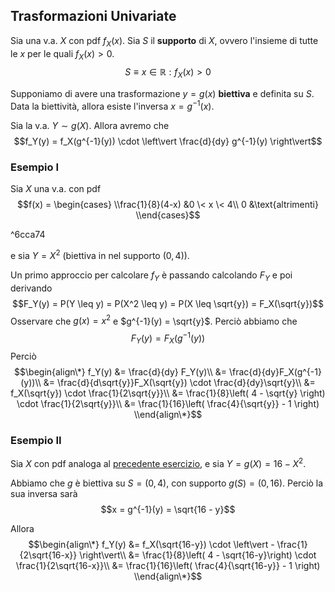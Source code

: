 ---
---

## Trasformazioni Univariate

Sia una v.a. $X$ con pdf $f_X(x)$.
Sia $S$ il **supporto** di $X$, ovvero l'insieme di tutte le $x$ per le quali $f_X(x) > 0$.
$$S \equiv {x \in \mathbb{R} : f_X(x) > 0}$$

Supponiamo di avere una trasformazione $y = g(x)$ **biettiva** e definita su $S$.
Data la biettività, allora esiste l'inversa $x = g^{-1}(x)$.

Sia la v.a. $Y \sim g(X)$.
Allora avremo che
$$f_Y(y) = f_X(g^{-1}(y)) \cdot \left\vert \frac{d}{dy} g^{-1}(y) \right\vert$$

### Esempio I

Sia $X$ una v.a. con pdf
$$f(x) = \begin{cases}
\\frac{1}{8}(4-x) &0 \< x \< 4\\
0 &\text{altrimenti}
\\end{cases}$$

^6cca74

e sia $Y = X^2$ (biettiva in nel supporto $(0,4)$).

Un primo approccio per calcolare $f_Y$ è passando calcolando $F_Y$ e poi derivando
$$F_Y(y) = P(Y \leq y) = P(X^2 \leq y) = P(X \leq \sqrt{y}) = F_X(\sqrt{y})$$
Osservare che $g(x) = x^2$ e $g^{-1}(y) = \sqrt{y}$.
Perciò abbiamo che
$$F_Y(y) = F_X(g^{-1}(y))$$
Perciò
$$\begin{align\*}
f_Y(y)
&= \frac{d}{dy} F_Y(y)\\
&= \frac{d}{dy}F_X(g^{-1}(y))\\
&= \frac{d}{d\sqrt{y}}F_X(\sqrt{y}) \cdot \frac{d}{dy}\sqrt{y}\\
&= f_X(\sqrt{y}) \cdot \frac{1}{2\sqrt{y}}\\
&= \frac{1}{8}\left( 4 - \sqrt{y} \right) \cdot \frac{1}{2\sqrt{y}}\\
&= \frac{1}{16}\left( \frac{4}{\sqrt{y}} - 1 \right)
\\end{align\*}$$

### Esempio II

Sia $X$ con pdf analoga al [precedente esercizio](Trasformazioni%20Univariate.md#6cca74), e sia $Y = g(X) = 16 - X^2$.

Abbiamo che $g$ è biettiva su $S = (0, 4)$, con supporto $g(S) = (0, 16)$.
Perciò la sua inversa sarà
$$x = g^{-1}(y) = \sqrt{16 - y}$$

Allora 
$$\begin{align\*}
f_Y(y)
&= f_X(\sqrt{16-y}) \cdot \left\vert - \frac{1}{2\sqrt{16-x}} \right\vert\\
&= \frac{1}{8}\left( 4 - \sqrt{16-y}\right) \cdot \frac{1}{2\sqrt{16-x}}\\
&= \frac{1}{16}\left( \frac{4}{\sqrt{16-y}} - 1 \right)
\\end{align\*}$$
